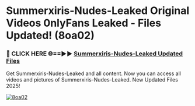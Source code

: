 # Summerxiris-Nudes-Leaked Original Videos 0nlyFans Leaked - Files Updated! (8oa02)

<h3>🔴 CLICK HERE 🌐==►► <a href="https://tinyurl.com/yc6ubb5a" rel="nofollow">Summerxiris-Nudes-Leaked Updated Files</a></h3>

Get Summerxiris-Nudes-Leaked and all content. Now you can access all videos and pictures of Summerxiris-Nudes-Leaked. New Updated Files 2025!

[![8oa02](https://i.imgur.com/7eu0CRL.gif)](https://tinyurl.com/yc6ubb5a)
